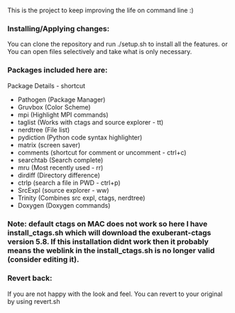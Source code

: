This is the project to keep improving the life on command line :)

### Installing/Applying changes:

You can clone the repository and run ./setup.sh  to install all the features. 
or
You can open files selectively and take what is only necessary. 
### Packages included here are: 

 Package   Details - shortcut

 - Pathogen  (Package Manager)
 - Gruvbox   (Color Scheme)
 - mpi       (Highlight MPI commands)
 - taglist   (Works with ctags and source explorer - tt)
 - nerdtree  (File list)
 - pydiction (Python code syntax highlighter)
 - matrix    (screen saver)
 - comments  (shortcut for comment or uncomment - ctrl+c)
 - searchtab (Search complete)
 - mru       (Most recently used - rr)
 - dirdiff   (Directory difference)
 - ctrlp     (search a file in PWD - ctrl+p) 
 - SrcExpl   (source explorer - ww)
 - Trinity   (Combines src expl, ctags, nerdtree)
 - Doxygen   (Doxygen commands)

### Note: default ctags on MAC does not work so here I have install_ctags.sh which will download the exuberant-ctags version 5.8. If this installation didnt work then it probably means the weblink in the install_ctags.sh is no longer valid (consider editing it).

### Revert back:

If you are not happy with the look and feel. You can revert to your original by 
using revert.sh
